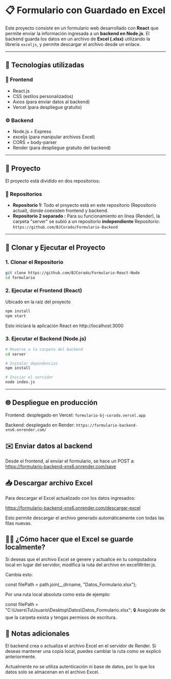 # 📋 Formulario con Guardado en Excel

Este proyecto consiste en un formulario web desarrollado con **React** que permite enviar la información ingresada a un **backend en Node.js**. El backend guarda los datos en un archivo de **Excel (.xlsx)** utilizando la librería `exceljs`, y permite descargar el archivo desde un enlace.

---

## 🚀 Tecnologías utilizadas

### 🧩 Frontend
- React.js
- CSS (estilos personalizados)
- Axios (para enviar datos al backend)
- Vercel (para despliegue gratuito)

### ⚙️ Backend
- Node.js + Express
- exceljs (para manipular archivos Excel)
- CORS + body-parser
- Render (para despliegue gratuito del backend)

---

## 📁 Proyecto

El proyecto está dividido en dos repositorios:

### 🔀 Repositorios

- **Repositorio 1:** Todo el proyecto está en este repositorio (Repositorio actual), donde coexisten frontend y backend.
- **Repositorio 2 separado :** Para su funcionamiento en línea (Render), la carpeta "server" se subió a un repositorio **independiente** Repositorio: `https://github.com/BJCorado/Formulario-Backend`



---

## 🚀 Clonar y Ejecutar el Proyecto

### 1. Clonar el Repositorio

```bash
git clone https://github.com/BJCorado/Formulario-React-Node
cd formulario
```
### 2. Ejecutar el Frontend (React)

Ubicado en la raíz del proyecto
```bash
npm install
npm start
```
Esto iniciará la aplicación React en http://localhost:3000

### 3. Ejecutar el Backend (Node.js)
```bash
# Moverse a la carpeta del backend
cd server

# Instalar dependencias
npm install

# Iniciar el servidor
node index.js
```
---
## 🌐 Despliegue en producción

Frontend: desplegado en Vercel: `formulario-bj-corado.vercel.app`

Backend: desplegado en Render: `https://formulario-backend-xns6.onrender.com/`

## ✉️ Enviar datos al backend
Desde el frontend, al enviar el formulario, se hace un POST a: https://formulario-backend-xns6.onrender.com/save

## 📥 Descargar archivo Excel
Para descargar el Excel actualizado con los datos ingresados:

https://formulario-backend-xns6.onrender.com/descargar-excel

Esto permite descargar el archivo generado automáticamente con todas las filas nuevas.

## 🧑‍💻 ¿Cómo hacer que el Excel se guarde localmente?
Si deseas que el archivo Excel se genere y actualice en tu computadora local en lugar del servidor, modifica la ruta del archivo en excelWriter.js.

Cambia esto:

const filePath = path.join(__dirname, "Datos_Formulario.xlsx");

Por una ruta local absoluta como esta de ejemplo:

const filePath = "C:\\Users\\TuUsuario\\Desktop\\Datos\\Datos_Formulario.xlsx";
🔒 Asegúrate de que la carpeta exista y tengas permisos de escritura.

## 📝 Notas adicionales
El backend crea o actualiza el archivo Excel en el servidor de Render. Si deseas mantener una copia local, puedes cambiar la ruta como se explicó anteriormente.

Actualmente no se utiliza autenticación ni base de datos, por lo que los datos solo se almacenan en el archivo Excel.

